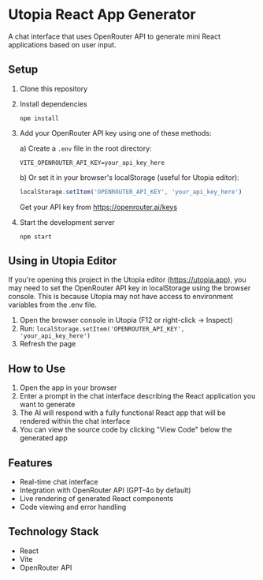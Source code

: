 # Utopia React App Generator

A chat interface that uses OpenRouter API to generate mini React applications based on user input.

## Setup

1. Clone this repository
2. Install dependencies
   ```
   npm install
   ```
3. Add your OpenRouter API key using one of these methods:
   
   a) Create a `.env` file in the root directory:
   ```
   VITE_OPENROUTER_API_KEY=your_api_key_here
   ```
   
   b) Or set it in your browser's localStorage (useful for Utopia editor):
   ```javascript
   localStorage.setItem('OPENROUTER_API_KEY', 'your_api_key_here')
   ```
   
   Get your API key from https://openrouter.ai/keys

4. Start the development server
   ```
   npm start
   ```

## Using in Utopia Editor

If you're opening this project in the Utopia editor (https://utopia.app), you may need to set the OpenRouter API key in localStorage using the browser console. This is because Utopia may not have access to environment variables from the .env file.

1. Open the browser console in Utopia (F12 or right-click -> Inspect)
2. Run: `localStorage.setItem('OPENROUTER_API_KEY', 'your_api_key_here')`
3. Refresh the page

## How to Use

1. Open the app in your browser
2. Enter a prompt in the chat interface describing the React application you want to generate
3. The AI will respond with a fully functional React app that will be rendered within the chat interface
4. You can view the source code by clicking "View Code" below the generated app

## Features

- Real-time chat interface
- Integration with OpenRouter API (GPT-4o by default)
- Live rendering of generated React components
- Code viewing and error handling

## Technology Stack

- React
- Vite
- OpenRouter API 